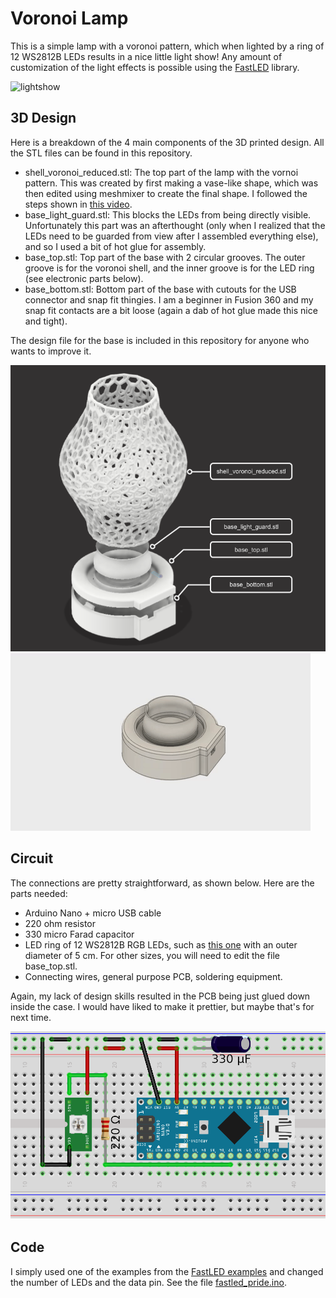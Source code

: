 # Voronoi Lamp

This is a simple lamp with a voronoi pattern, which when lighted by a ring of 12 WS2812B LEDs results in a nice little light show! Any amount of customization of the light effects is possible using the [FastLED](https://github.com/FastLED/FastLED) library.

![lightshow](voronoi-lamp.gif) 

## 3D Design

Here is a breakdown of the 4 main components of the 3D printed design. All the STL files can be found in this repository.
- shell_voronoi_reduced.stl: The top part of the lamp with the vornoi pattern. This was created by first making a vase-like shape, which was then edited using meshmixer to create the final shape. I followed the steps shown in [this video](https://www.youtube.com/watch?v=kh5jKgsEQak&t=3s).
- base_light_guard.stl: This blocks the LEDs from being directly visible. Unfortunately this part was an afterthought (only when I realized that the LEDs need to be guarded from view after I assembled everything else), and so I used a bit of hot glue for assembly.
- base_top.stl: Top part of the base with 2 circular grooves. The outer groove is for the voronoi shell, and the inner groove is for the LED ring (see electronic parts below).
- base_bottom.stl: Bottom part of the base with cutouts for the USB connector and snap fit thingies. I am a beginner in Fusion 360 and my snap fit contacts are a bit loose (again a dab of hot glue made this nice and tight).

The design file for the base is included in this repository for anyone who wants to improve it.

![parts](voronoi-lamp-render.png)
![parts](voronoi-lamp-assembly.gif)

## Circuit

The connections are pretty straightforward, as shown below. Here are the parts needed:
- Arduino Nano + micro USB cable
- 220 ohm resistor
- 330 micro Farad capacitor
- LED ring of 12 WS2812B RGB LEDs, such as [this one](https://www.amazon.de/dp/B07TZK9DNT/ref=twister_B07ZT3GZ91?_encoding=UTF8&th=1) with an outer diameter of 5 cm. For other sizes, you will need to edit the file base_top.stl.
- Connecting wires, general purpose PCB, soldering equipment.

Again, my lack of design skills resulted in the PCB being just glued down inside the case. I would have liked to make it prettier, but maybe that's for next time.

![parts](circuit.png)

## Code

I simply used one of the examples from the [FastLED examples](https://github.com/FastLED/FastLED/tree/master/examples) and changed the number of LEDs and the data pin. See the file [fastled_pride.ino](fastled_pride.ino).
